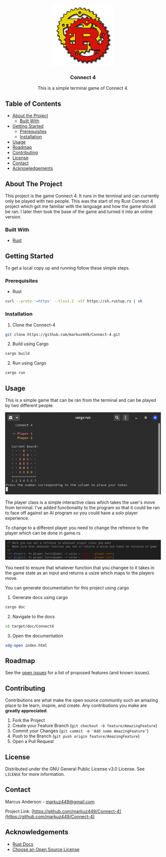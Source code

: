 <!-- PROJECT LOGO -->
<br />
<p align="center">
  <a href="https://github.com/markuz449/Connect-4">
    <img src="/Logo/Logo.png" alt="Logo" width="200" height="200">
  </a>

  <h3 align="center">Connect 4</h3>

  <p align="center">
    This is a simple terminal game of Connect 4.
  </p>
</p>



<!-- TABLE OF CONTENTS -->
## Table of Contents

* [About the Project](#about-the-project)
  * [Built With](#built-with)
* [Getting Started](#getting-started)
  * [Prerequisites](#prerequisites)
  * [Installation](#installation)
* [Usage](#usage)
* [Roadmap](#roadmap)
* [Contributing](#contributing)
* [License](#license)
* [Contact](#contact)
* [Acknowledgements](#acknowledgements)



<!-- ABOUT THE PROJECT -->
## About The Project

This project is the game Connect 4. It runs in the terminal and can currently only be played with two people. This was the start of my Rust Connect 4 project which got me familiar with the language and how the game should be ran. I later then took the base of the game and turned it into an online version.


### Built With

* [Rust](https://www.rust-lang.org/)



<!-- GETTING STARTED -->
## Getting Started

To get a local copy up and running follow these simple steps.

### Prerequisites

* Rust
```sh
curl --proto '=https' --tlsv1.2 -sSf https://sh.rustup.rs | sh
```

### Installation
 
1. Clone the Connect-4
```sh
git clone https://github.com/markuz449/Connect-4.git
```
2. Build using Cargo
```sh
cargo build
```
2. Run using Cargo
```sh
cargo run
```



<!-- USAGE EXAMPLES -->
## Usage

This is a simple game that can be ran from the terminal and can be played by two different people. 

<p align="center">
  <img src="images/Gameplay.png">
  </img>
</p>

The player class is a simple interactive class which takes the user's move from terminal. I've added functionality to the program so that it could be ran to face off against an AI program so you could have a solo player experience. 

To change to a different player you need to change the refrence to the player which can be done in game.rs

<p align="center">
  <img src="images/Player_Select.png">
  </img>
</p>

You need to ensure that whatever function that you changee to it takes in the game state as an input and returns a usize which maps to the players move.

You can generate documentation for this project using cargo

1. Generate docs using cargo
```sh
cargo doc
```
2. Navigate to the docs
```sh
cd target/doc/Connect4
```
3. Open the documentation
```sh
xdg-open index.html
```


<!-- ROADMAP -->
## Roadmap

See the [open issues](https://github.com/markuz449/Connect-4/issues) for a list of proposed features (and known issues).



<!-- CONTRIBUTING -->
## Contributing

Contributions are what make the open source community such an amazing place to be learn, inspire, and create. Any contributions you make are **greatly appreciated**.

1. Fork the Project
2. Create your Feature Branch (`git checkout -b feature/AmazingFeature`)
3. Commit your Changes (`git commit -m 'Add some AmazingFeature'`)
4. Push to the Branch (`git push origin feature/AmazingFeature`)
5. Open a Pull Request



<!-- LICENSE -->
## License

Distributed under the GNU General Public License v3.0 License. See `LICENSE` for more information.



<!-- CONTACT -->
## Contact

Marcus Anderson - markuz449@gmail.com

Project Link: [https://github.com/markuz449/Connect-4](https://github.com/markuz449/Connect-4)



<!-- ACKNOWLEDGEMENTS -->
## Acknowledgements

* [Rust Docs](https://doc.rust-lang.org/book/ch00-00-introduction.html)
* [Choose an Open Source License](https://choosealicense.com)

